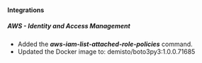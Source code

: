 
#### Integrations

##### AWS - Identity and Access Management

- Added the ***aws-iam-list-attached-role-policies*** command.
- Updated the Docker image to: demisto/boto3py3:1.0.0.71685